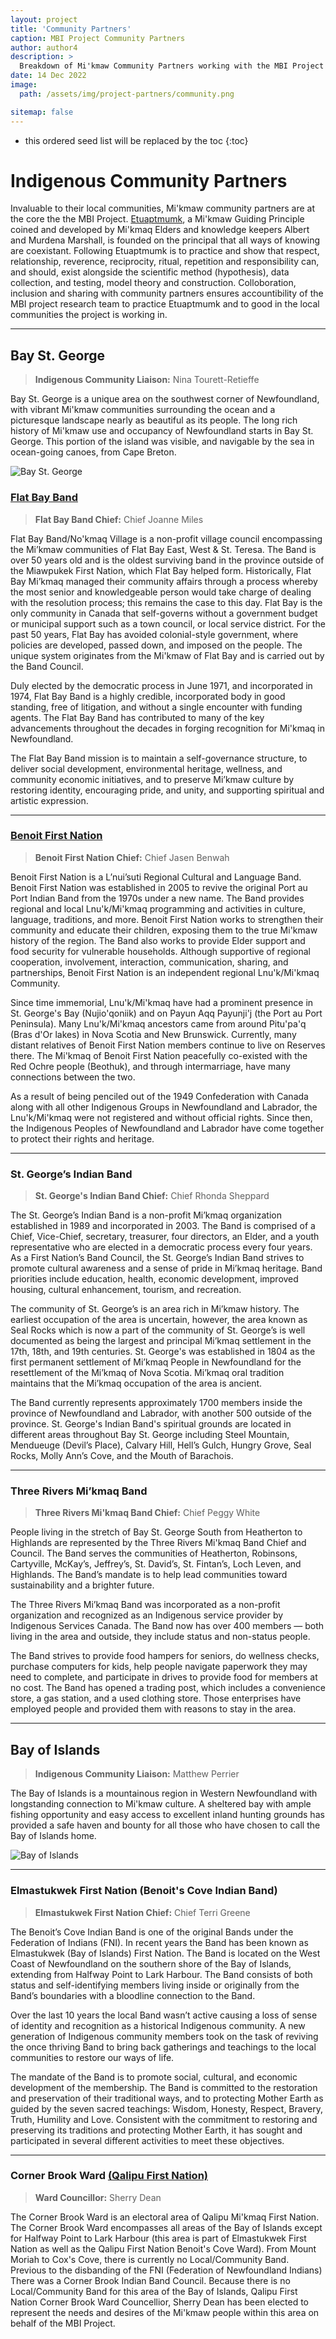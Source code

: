 ```yaml
---
layout: project
title: 'Community Partners'
caption: MBI Project Community Partners
author: author4
description: >
  Breakdown of Mi'kmaw Community Partners working with the MBI Project
date: 14 Dec 2022
image: 
  path: /assets/img/project-partners/community.png

sitemap: false
---
```


* this ordered seed list will be replaced by the toc
{:toc}

# Indigenous Community Partners
Invaluable to their local communities, Mi'kmaw community partners are at the core the the MBI Project. [Etuaptmumk](https://mbiproject.ca/etuaptmumk/), a Mi'kmaw Guiding Principle coined and developed by Mi'kmaq Elders and knowledge keepers Albert and Murdena Marshall, is founded on the principal that all ways of knowing are coexistant. Following Etuaptmumk is to practice and show that respect, relationship, reverence, reciprocity, ritual, repetition and responsibility can, and should, exist alongside the scientific method (hypothesis), data collection, and testing, model theory and construction. Colloboration, inclusion and sharing with community partners ensures accountibility of the MBI project research team to practice Etuaptmumk and to good in the local communities the project is working in.

____________

## Bay St. George

> **Indigenous Community Liaison:** Nina Tourett-Retieffe

Bay St. George is a unique area on the southwest corner of Newfoundland, with vibrant Mi'kmaw communities surrounding the ocean and a picturesque landscape nearly as beautiful as its people. The long rich history of Mi'kmaw use and occupancy of Newfoundland starts in Bay St. George. This portion of the island was visible, and navigable by the sea in ocean-going canoes, from Cape Breton.

![Bay St. George](/assets/img/BSG.png)

  

### [Flat Bay Band](http://flatbayband.ca/)

> **Flat Bay Band Chief:** Chief Joanne Miles

Flat Bay Band/No'kmaq Village is a non-profit village council encompassing the Mi’kmaw communities of Flat Bay East, West & St. Teresa. The Band is over 50 years old and is the oldest surviving band in the province outside of the Miawpukek First Nation, which Flat Bay helped form. Historically, Flat Bay Mi’kmaq managed their community affairs through a process whereby the most senior and knowledgeable person would take charge of dealing with the resolution process; this remains the case to this day. Flat Bay is the only community in Canada that self-governs without a government budget or municipal support such as a town council, or local service district. For the past 50 years, Flat Bay has avoided colonial-style government, where policies are developed, passed down, and imposed on the people. The unique system originates from the Mi'kmaw of Flat Bay and is carried out by the Band Council. 

Duly elected by the democratic process in June 1971, and incorporated in 1974, Flat Bay Band is a highly credible, incorporated body in good standing, free of litigation, and without a single encounter with funding agents. The Flat Bay Band has contributed to many of the key advancements throughout the decades in forging recognition for Mi'kmaq in Newfoundland.  

The Flat Bay Band mission is to maintain a self-governance structure, to deliver social development, environmental heritage, wellness, and community economic initiatives, and to preserve Mi’kmaw culture by restoring identity, encouraging pride, and unity, and supporting spiritual and artistic expression. 

_____________

### [Benoit First Nation](http://www.benoitfirstnation.ca/) 

> **Benoit First Nation Chief:** Chief Jasen Benwah

Benoit First Nation is a L’nui’suti Regional Cultural and Language Band. Benoit First Nation was established in 2005 to revive the original Port au Port Indian Band from the 1970s under a new name. The Band provides regional and local Lnu'k/Mi'kmaq programming and activities in culture, language, traditions, and more. Benoit First Nation works to strengthen their community and educate their children, exposing them to the true Mi'kmaw history of the region. The Band also works to provide Elder support and food security for vulnerable households. Although supportive of regional cooperation, involvement, interaction, communication, sharing, and partnerships, Benoit First Nation is an independent regional Lnu'k/Mi'kmaq Community.  

Since time immemorial, Lnu'k/Mi'kmaq have had a prominent presence in St. George's Bay (Nujio'qoniik) and on Payun Aqq Payunji'j (the Port au Port Peninsula). Many Lnu'k/Mi'kmaq ancestors came from around Pitu'pa'q (Bras d'Or lakes) in Nova Scotia and New Brunswick. Currently, many distant relatives of Benoit First Nation members continue to live on Reserves there. The Mi'kmaq of Benoit First Nation peacefully co-existed with the Red Ochre people (Beothuk), and through intermarriage, have many connections between the two.  

As a result of being penciled out of the 1949 Confederation with Canada along with all other Indigenous Groups in Newfoundland and Labrador, the Lnu'k/Mi'kmaq were not registered and without official rights. Since then, the Indigenous Peoples of Newfoundland and Labrador have come together to protect their rights and heritage. 

________________

### St. George’s Indian Band

> **St. George's Indian Band Chief:** Chief Rhonda Sheppard 

The St. George’s Indian Band is a non-profit Mi’kmaq organization established in 1989 and incorporated in 2003. The Band is comprised of a Chief, Vice-Chief, secretary, treasurer, four directors, an Elder, and a youth representative who are elected in a democratic process every four years. As a First Nation’s Band Council, the St. George’s Indian Band strives to promote cultural awareness and a sense of pride in Mi’kmaq heritage. Band priorities include education, health, economic development, improved housing, cultural enhancement, tourism, and recreation.  

The community of St. George’s is an area rich in Mi’kmaw history. The earliest occupation of the area is uncertain, however, the area known as Seal Rocks which is now a part of the community of St. George’s is well documented as being the largest and principal Mi’kmaq settlement in the 17th, 18th, and 19th centuries. St. George's was established in 1804 as the first permanent settlement of Mi’kmaq People in Newfoundland for the resettlement of the Mi’kmaq of Nova Scotia. Mi’kmaq oral tradition maintains that the Mi’kmaq occupation of the area is ancient.  

The Band currently represents approximately 1700 members inside the province of Newfoundland and Labrador, with another 500 outside of the province. St. George's Indian Band's spiritual grounds are located in different areas throughout Bay St. George including Steel Mountain, Mendueuge (Devil’s Place), Calvary Hill, Hell’s Gulch, Hungry Grove, Seal Rocks, Molly Ann’s Cove, and the Mouth of Barachois.  

_______________

### Three Rivers Mi’kmaq Band 

> **Three Rivers Mi'kmaq Band Chief:** Chief Peggy White

People living in the stretch of Bay St. George South from Heatherton to Highlands are represented by the Three Rivers Mi'kmaq Band Chief and Council. The Band serves the communities of Heatherton, Robinsons, Cartyville, McKay’s, Jeffrey’s, St. David’s, St. Fintan’s, Loch Leven, and Highlands. The Band’s mandate is to help lead communities toward sustainability and a brighter future.  

The Three Rivers Mi’kmaq Band was incorporated as a non-profit organization and recognized as an Indigenous service provider by Indigenous Services Canada. The Band now has over 400 members — both living in the area and outside, they include status and non-status people.  

The Band strives to provide food hampers for seniors, do wellness checks, purchase computers for kids, help people navigate paperwork they may need to complete, and participate in drives to provide food for members at no cost. The Band has opened a trading post, which includes a convenience store, a gas station, and a used clothing store. Those enterprises have employed people and provided them with reasons to stay in the area. 

___________

## Bay of Islands

> **Indigenous Community Liaison:** Matthew Perrier

The Bay of Islands is a mountainous region in Western Newfoundland with longstanding connection to Mi'kmaw culture. A sheltered bay with ample fishing opportunity and easy access to excellent inland hunting grounds has provided a safe haven and bounty for all those who have chosen to call the Bay of Islands home. 

![Bay of Islands](/assets/img/BOI.png)

___________

### Elmastukwek First Nation (Benoit's Cove Indian Band)

> **Elmastukwek First Nation Chief:** Chief Terri Greene

The Benoit’s Cove Indian Band is one of the original Bands under the Federation of Indians (FNI). In recent years the Band has been known as Elmastukwek (Bay of Islands) First Nation. The Band is located on the West Coast of Newfoundland on the southern shore of the Bay of Islands, extending from Halfway Point to Lark Harbour. The Band consists of both status and self-identifying members living inside or originally from the Band’s boundaries with a bloodline connection to the Band.

Over the last 10 years the local Band wasn’t active causing a loss of sense of identity and recognition as a historical Indigenous community. A new generation of Indigenous community members took on the task of reviving the once thriving Band to bring back gatherings and teachings to the local communities to restore our ways of life.

The mandate of the Band is to promote social, cultural, and economic development of the membership. The Band is committed to the restoration and preservation of their traditional ways, and to protecting Mother Earth as guided by the seven sacred teachings: Wisdom, Honesty, Respect, Bravery, Truth, Humility and Love. Consistent with the commitment to restoring and preserving its traditions and protecting Mother Earth, it has sought and participated in several different activities to meet these objectives.


______________

### Corner Brook Ward [(Qalipu First Nation)](https://qalipu.ca/)

> **Ward Councillor:** Sherry Dean

The Corner Brook Ward is an electoral area of Qalipu Mi'kmaq First Nation. The Corner Brook Ward encompasses all areas of the Bay of Islands except for Halfway Point to Lark Harbour (this area is part of Elmastukwek First Nation as well as the Qalipu First Nation Benoit's Cove Ward). From Mount Moriah to Cox's Cove, there is currently no Local/Community Band. Previous to the disbanding of the FNI (Federation of Newfoundland Indians) There was a Corner Brook Indian Band Council. Because there is no Local/Community Band for this area of the Bay of Islands, Qalipu First Nation Corner Brook Ward Councellior, Sherry Dean has been elected to represent the needs and desires of the Mi'kmaw people within this area on behalf of the MBI Project. 

